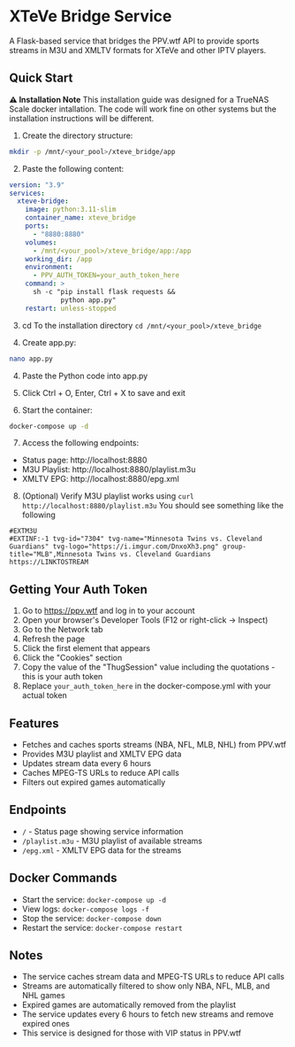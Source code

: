 # XTeVe Bridge Service

A Flask-based service that bridges the PPV.wtf API to provide sports streams in M3U and XMLTV formats for XTeVe and other IPTV players.

## Quick Start
**⚠️ Installation Note**
This installation guide was designed for a TrueNAS Scale docker intallation.
The code will work fine on other systems but the installation instructions will be different.

1. Create the directory structure:
```bash
mkdir -p /mnt/<your_pool>/xteve_bridge/app
```

2. Paste the following content:
```yaml
version: "3.9"
services:
  xteve-bridge:
    image: python:3.11-slim
    container_name: xteve_bridge
    ports:
      - "8880:8880"
    volumes:
      - /mnt/<your_pool>/xteve_bridge/app:/app
    working_dir: /app
    environment:
      - PPV_AUTH_TOKEN=your_auth_token_here
    command: >
      sh -c "pip install flask requests &&
             python app.py"
    restart: unless-stopped
```
3. cd To the installation directory
`cd /mnt/<your_pool>/xteve_bridge`

3. Create app.py:
```bash
nano app.py
```

4. Paste the Python code into app.py

5. Click Ctrl + O, Enter, Ctrl + X to save and exit

6. Start the container:
```bash
docker-compose up -d
```

7. Access the following endpoints:
- Status page: http://localhost:8880
- M3U Playlist: http://localhost:8880/playlist.m3u
- XMLTV EPG: http://localhost:8880/epg.xml

8. (Optional) Verify M3U playlist works using `curl http://localhost:8880/playlist.m3u`
You should see something like the following
```m3u
#EXTM3U
#EXTINF:-1 tvg-id="7304" tvg-name="Minnesota Twins vs. Cleveland Guardians" tvg-logo="https://i.imgur.com/DnxoXh3.png" group-title="MLB",Minnesota Twins vs. Cleveland Guardians
https://LINKTOSTREAM
```

## Getting Your Auth Token

1. Go to https://ppv.wtf and log in to your account
2. Open your browser's Developer Tools (F12 or right-click -> Inspect)
3. Go to the Network tab
4. Refresh the page
5. Click the first element that appears
6. Click the "Cookies" section
7. Copy the value of the "ThugSession" value including the quotations - this is your auth token
8. Replace `your_auth_token_here` in the docker-compose.yml with your actual token

## Features

- Fetches and caches sports streams (NBA, NFL, MLB, NHL) from PPV.wtf
- Provides M3U playlist and XMLTV EPG data
- Updates stream data every 6 hours
- Caches MPEG-TS URLs to reduce API calls
- Filters out expired games automatically

## Endpoints

- `/` - Status page showing service information
- `/playlist.m3u` - M3U playlist of available streams
- `/epg.xml` - XMLTV EPG data for the streams

## Docker Commands

- Start the service: `docker-compose up -d`
- View logs: `docker-compose logs -f`
- Stop the service: `docker-compose down`
- Restart the service: `docker-compose restart`

## Notes

- The service caches stream data and MPEG-TS URLs to reduce API calls
- Streams are automatically filtered to show only NBA, NFL, MLB, and NHL games
- Expired games are automatically removed from the playlist
- The service updates every 6 hours to fetch new streams and remove expired ones
- This service is designed for those with VIP status in PPV.wtf